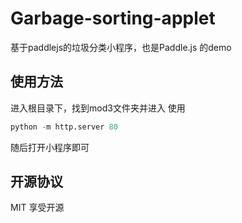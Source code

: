 # Garbage-sorting-applet
基于paddlejs的垃圾分类小程序，也是Paddle.js 的demo

## 使用方法

进入根目录下，找到mod3文件夹并进入
使用
```python
python -m http.server 80
```

随后打开小程序即可

## 开源协议

MIT
享受开源
